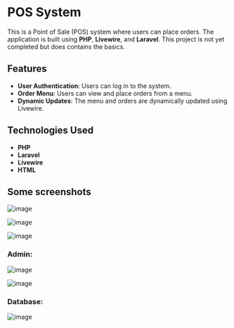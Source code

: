# POS System

This is a Point of Sale (POS) system where users can place orders. The application is built using **PHP**, **Livewire**, and **Laravel**.
This project is not yet completed but does contains the basics.

## Features

- **User Authentication**: Users can log in to the system.
- **Order Menu**: Users can view and place orders from a menu.
- **Dynamic Updates**: The menu and orders are dynamically updated using Livewire.

## Technologies Used

- **PHP**
- **Laravel**
- **Livewire**
- **HTML**

## Some screenshots
![image](https://github.com/user-attachments/assets/0a85baa9-cee7-42b3-be67-b15a1a22849e)

![image](https://github.com/user-attachments/assets/4036fdd8-0e87-43fa-b7ae-3245eb287c3c)

![image](https://github.com/user-attachments/assets/978de227-aebe-4cc2-a195-a5d3232478c9)

### Admin:

![image](https://github.com/user-attachments/assets/6f84d5eb-b4c9-40fc-8914-58086ccc3faf)

![image](https://github.com/user-attachments/assets/a35315aa-933d-4ed8-a268-b8c248c3e652)

### Database:
![image](https://github.com/user-attachments/assets/15dca52d-dff4-48d2-928f-5ff74d0f538f)


